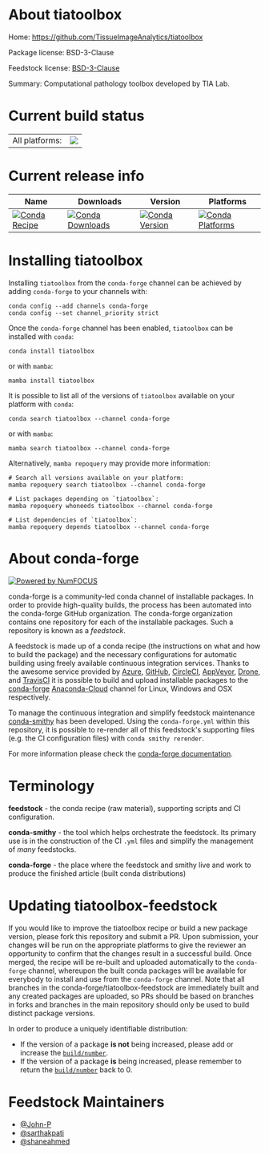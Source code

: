 About tiatoolbox
================

Home: https://github.com/TissueImageAnalytics/tiatoolbox

Package license: BSD-3-Clause

Feedstock license: [BSD-3-Clause](https://github.com/conda-forge/tiatoolbox-feedstock/blob/main/LICENSE.txt)

Summary: Computational pathology toolbox developed by TIA Lab.

Current build status
====================


<table><tr><td>All platforms:</td>
    <td>
      <a href="https://dev.azure.com/conda-forge/feedstock-builds/_build/latest?definitionId=&branchName=main">
        <img src="https://dev.azure.com/conda-forge/feedstock-builds/_apis/build/status/tiatoolbox-feedstock?branchName=main">
      </a>
    </td>
  </tr>
</table>

Current release info
====================

| Name | Downloads | Version | Platforms |
| --- | --- | --- | --- |
| [![Conda Recipe](https://img.shields.io/badge/recipe-tiatoolbox-green.svg)](https://anaconda.org/conda-forge/tiatoolbox) | [![Conda Downloads](https://img.shields.io/conda/dn/conda-forge/tiatoolbox.svg)](https://anaconda.org/conda-forge/tiatoolbox) | [![Conda Version](https://img.shields.io/conda/vn/conda-forge/tiatoolbox.svg)](https://anaconda.org/conda-forge/tiatoolbox) | [![Conda Platforms](https://img.shields.io/conda/pn/conda-forge/tiatoolbox.svg)](https://anaconda.org/conda-forge/tiatoolbox) |

Installing tiatoolbox
=====================

Installing `tiatoolbox` from the `conda-forge` channel can be achieved by adding `conda-forge` to your channels with:

```
conda config --add channels conda-forge
conda config --set channel_priority strict
```

Once the `conda-forge` channel has been enabled, `tiatoolbox` can be installed with `conda`:

```
conda install tiatoolbox
```

or with `mamba`:

```
mamba install tiatoolbox
```

It is possible to list all of the versions of `tiatoolbox` available on your platform with `conda`:

```
conda search tiatoolbox --channel conda-forge
```

or with `mamba`:

```
mamba search tiatoolbox --channel conda-forge
```

Alternatively, `mamba repoquery` may provide more information:

```
# Search all versions available on your platform:
mamba repoquery search tiatoolbox --channel conda-forge

# List packages depending on `tiatoolbox`:
mamba repoquery whoneeds tiatoolbox --channel conda-forge

# List dependencies of `tiatoolbox`:
mamba repoquery depends tiatoolbox --channel conda-forge
```


About conda-forge
=================

[![Powered by
NumFOCUS](https://img.shields.io/badge/powered%20by-NumFOCUS-orange.svg?style=flat&colorA=E1523D&colorB=007D8A)](https://numfocus.org)

conda-forge is a community-led conda channel of installable packages.
In order to provide high-quality builds, the process has been automated into the
conda-forge GitHub organization. The conda-forge organization contains one repository
for each of the installable packages. Such a repository is known as a *feedstock*.

A feedstock is made up of a conda recipe (the instructions on what and how to build
the package) and the necessary configurations for automatic building using freely
available continuous integration services. Thanks to the awesome service provided by
[Azure](https://azure.microsoft.com/en-us/services/devops/), [GitHub](https://github.com/),
[CircleCI](https://circleci.com/), [AppVeyor](https://www.appveyor.com/),
[Drone](https://cloud.drone.io/welcome), and [TravisCI](https://travis-ci.com/)
it is possible to build and upload installable packages to the
[conda-forge](https://anaconda.org/conda-forge) [Anaconda-Cloud](https://anaconda.org/)
channel for Linux, Windows and OSX respectively.

To manage the continuous integration and simplify feedstock maintenance
[conda-smithy](https://github.com/conda-forge/conda-smithy) has been developed.
Using the ``conda-forge.yml`` within this repository, it is possible to re-render all of
this feedstock's supporting files (e.g. the CI configuration files) with ``conda smithy rerender``.

For more information please check the [conda-forge documentation](https://conda-forge.org/docs/).

Terminology
===========

**feedstock** - the conda recipe (raw material), supporting scripts and CI configuration.

**conda-smithy** - the tool which helps orchestrate the feedstock.
                   Its primary use is in the construction of the CI ``.yml`` files
                   and simplify the management of *many* feedstocks.

**conda-forge** - the place where the feedstock and smithy live and work to
                  produce the finished article (built conda distributions)


Updating tiatoolbox-feedstock
=============================

If you would like to improve the tiatoolbox recipe or build a new
package version, please fork this repository and submit a PR. Upon submission,
your changes will be run on the appropriate platforms to give the reviewer an
opportunity to confirm that the changes result in a successful build. Once
merged, the recipe will be re-built and uploaded automatically to the
`conda-forge` channel, whereupon the built conda packages will be available for
everybody to install and use from the `conda-forge` channel.
Note that all branches in the conda-forge/tiatoolbox-feedstock are
immediately built and any created packages are uploaded, so PRs should be based
on branches in forks and branches in the main repository should only be used to
build distinct package versions.

In order to produce a uniquely identifiable distribution:
 * If the version of a package **is not** being increased, please add or increase
   the [``build/number``](https://docs.conda.io/projects/conda-build/en/latest/resources/define-metadata.html#build-number-and-string).
 * If the version of a package **is** being increased, please remember to return
   the [``build/number``](https://docs.conda.io/projects/conda-build/en/latest/resources/define-metadata.html#build-number-and-string)
   back to 0.

Feedstock Maintainers
=====================

* [@John-P](https://github.com/John-P/)
* [@sarthakpati](https://github.com/sarthakpati/)
* [@shaneahmed](https://github.com/shaneahmed/)

